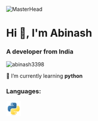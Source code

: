 ![MasterHead](https://i.pinimg.com/originals/51/8a/fb/518afb1d1cdc07eb7d2b1729f03fe91e.gif)
<h1>Hi 👋, I'm Abinash</h1>
<h3>A developer from India</h3>

<p align="left"> <img src="https://komarev.com/ghpvc/?username=abinash3398&label=Profile%20views&color=0e75b6&style=flat" alt="abinash3398" /> </p>

🌱 I’m currently learning **python**

<p align="left">
</p>

<h3 align="left">Languages:</h3>
<p align="left"><a href="https://www.python.org" target="_blank" rel="noreferrer"> <img src="https://raw.githubusercontent.com/devicons/devicon/master/icons/python/python-original.svg" alt="python" width="40" height="40"/> </a></p>
